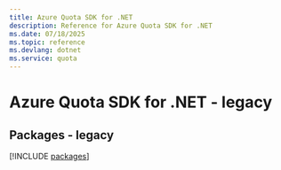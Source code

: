 ```yaml
---
title: Azure Quota SDK for .NET
description: Reference for Azure Quota SDK for .NET
ms.date: 07/18/2025
ms.topic: reference
ms.devlang: dotnet
ms.service: quota
---
```

# Azure Quota SDK for .NET - legacy
## Packages - legacy
[!INCLUDE [packages](quota-index.md)]